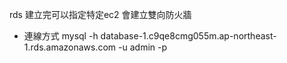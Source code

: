 rds 建立完可以指定特定ec2 會建立雙向防火牆

* 連線方式
mysql -h database-1.c9qe8cmg055m.ap-northeast-1.rds.amazonaws.com -u admin -p